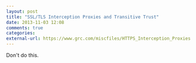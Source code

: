 ```yaml
---
layout: post
title: "SSL/TLS Interception Proxies and Transitive Trust"
date: 2013-11-03 12:08
comments: true
categories: 
external-url: https://www.grc.com/miscfiles/HTTPS_Interception_Proxies.pdf
---
```

Don't do this.